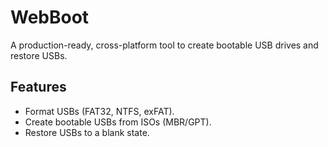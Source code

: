 # WebBoot

A production-ready, cross-platform tool to create bootable USB drives and restore USBs.

## Features
- Format USBs (FAT32, NTFS, exFAT).
- Create bootable USBs from ISOs (MBR/GPT).
- Restore USBs to a blank state.